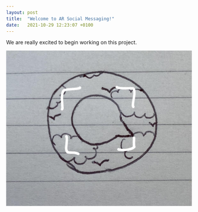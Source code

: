 ```yaml
---
layout: post
title:  "Welcome to AR Social Messaging!"
date:   2021-10-29 12:23:07 +0100
---
```

We are really excited to begin working on this project.

![useful image](assets/image.jpeg)
